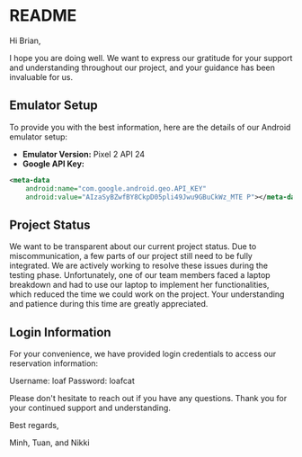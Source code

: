 # README

Hi Brian,

I hope you are doing well. We want to express our gratitude for your support and understanding throughout our project, and your guidance has been invaluable for us.

## Emulator Setup

To provide you with the best information, here are the details of our Android emulator setup:

- **Emulator Version:** Pixel 2 API 24
- **Google API Key:**

```xml
<meta-data
    android:name="com.google.android.geo.API_KEY"
    android:value="AIzaSyBZwfBY8CkpD05pli49Jwu9GBuCkWz_MTE P"></meta-data>
```

## Project Status

We want to be transparent about our current project status. Due to miscommunication, a few parts of our project still need to be fully integrated. We are actively working to resolve these issues during the testing phase. Unfortunately, one of our team members faced a laptop breakdown and had to use our laptop to implement her functionalities, which reduced the time we could work on the project. Your understanding and patience during this time are greatly appreciated.

## Login Information

For your convenience, we have provided login credentials to access our reservation information:

Username: loaf
Password: loafcat

Please don't hesitate to reach out if you have any questions. Thank you for your continued support and understanding.

Best regards,

Minh, Tuan, and Nikki
